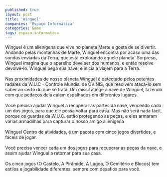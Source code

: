 ```yaml
---
published: true
layout: post
title: 'Winguel'
companies: 'Espaço Informática'
categories: Game
tags: espaco-informatica
---
```

 Winguel &eacute; um alien&iacute;gena que vive no planeta Marte e gosta de se divertir. Andando pelas montanhas de Marte, Winguel encontra por acaso uma das sondas enviadas da Terra, que est&aacute; explorando aquele planeta. Surpreso, Winguel imagina que o aparelho deve ser dos humanos, e ent&atilde;o resolve devolv&ecirc;-lo. Winguel pega sua nave, e inicia a viajem para a Terra.<br /><br />Nas proximidades de nosso planeta Winguel &eacute; detectado pelos potentes radares da W.U.C - Controle Mundial de OVINIS, que resolvem atac&aacute;-lo sem saber ao certo do que se trata. Um m&iacute;ssil atinge a nave de Winguel, fazendo com que peda&ccedil;os dela caiam espalhados em diferentes lugares.<br /><br />Voc&ecirc; precisa ajudar Winguel a recuperar as partes da nave, vencendo cada um dos jogos, para que ele possa voltar para casa. Mas n&atilde;o ser&aacute; nada f&aacute;cil, porque os guardas da W.U.C. est&atilde;o protegendo as pe&ccedil;as, e eles armaram v&aacute;rias armadilhas para capturar o nosso amigo alien&iacute;gena<br /><br />Winguel Centro de atividades, &eacute; um pacote com cinco jogos divertidos, e f&aacute;ceis de jogar.<br /><br />Voc&ecirc; precisa vencer cada um dos jogos para recuperar as pe&ccedil;as da nave, e assim ajudar Winguel a retornar para sua casa.<br /><br />Os cinco jogos (O Castelo, A Pir&acirc;mide, A Lagoa, O Cemit&eacute;rio e Blocos) tem estilos e jogabilidade diferentes, sempre com desafios para voc&ecirc;.<br /><br />